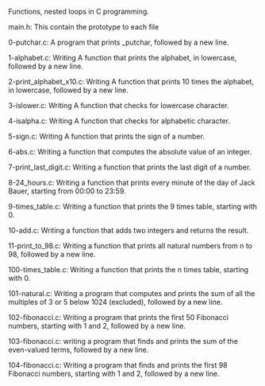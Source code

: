Functions, nested loops in C programming.


main.h: This contain the prototype to each file

0-putchar.c:  A program that prints _putchar, followed by a new line.


1-alphabet.c: Writing A function that prints the alphabet, in lowercase, followed by a new line.


2-print_alphabet_x10.c: Writing A function that prints 10 times the alphabet, in lowercase, followed by a new line.


3-islower.c: Writing A function that checks for lowercase character.


4-isalpha.c: Writing A function that checks for alphabetic character.


5-sign.c: Writing A function that prints the sign of a number.


6-abs.c: Writing a function that computes the absolute value of an integer.


7-print_last_digit.c: Writing a function that prints the last digit of a number.


8-24_hours.c: Writing a function that prints every minute of the day of Jack Bauer, starting from 00:00 to 23:59.


9-times_table.c: Writing a function that prints the 9 times table, starting with 0.


10-add.c: Writing a function that adds two integers and returns the result.


11-print_to_98.c: Writing a function that prints all natural numbers from n to 98, followed by a new line.


100-times_table.c: Writing a function that prints the n times table, starting with 0.


101-natural.c: Writing a program that computes and prints the sum of all the multiples of 3 or 5 below 1024 (excluded), followed by a new line.


102-fibonacci.c: Writing a program that prints the first 50 Fibonacci numbers, starting with 1 and 2, followed by a new line.


103-fibonacci.c: writing a program that finds and prints the sum of the even-valued terms, followed by a new line.


104-fibonacci.c: Writing a program that finds and prints the first 98 Fibonacci numbers, starting with 1 and 2, followed by a new line.

